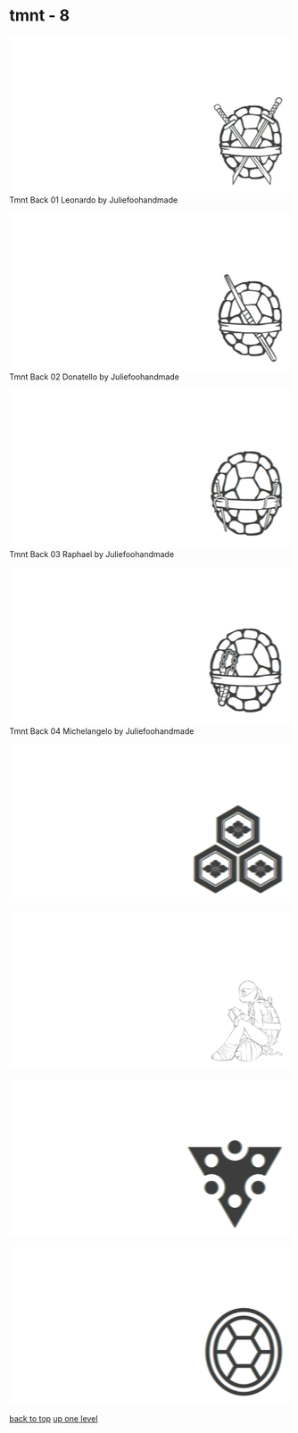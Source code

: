 # tmnt - 8
[![Tmnt Back 01 Leonardo by Juliefoohandmade](/terminal/chromatic%20aberration/little/tmnt/tmnt_back_01_leonardo_by_juliefoohandmade.png "Tmnt Back 01 Leonardo by Juliefoohandmade")](https://raw.githubusercontent.com/buckmanc/wallpapers/main/terminal/chromatic%20aberration/little/tmnt/tmnt_back_01_leonardo_by_juliefoohandmade.png)\
Tmnt Back 01 Leonardo by Juliefoohandmade

[![Tmnt Back 02 Donatello by Juliefoohandmade](/terminal/chromatic%20aberration/little/tmnt/tmnt_back_02_donatello_by_juliefoohandmade.png "Tmnt Back 02 Donatello by Juliefoohandmade")](https://raw.githubusercontent.com/buckmanc/wallpapers/main/terminal/chromatic%20aberration/little/tmnt/tmnt_back_02_donatello_by_juliefoohandmade.png)\
Tmnt Back 02 Donatello by Juliefoohandmade

[![Tmnt Back 03 Raphael by Juliefoohandmade](/terminal/chromatic%20aberration/little/tmnt/tmnt_back_03_raphael_by_juliefoohandmade.png "Tmnt Back 03 Raphael by Juliefoohandmade")](https://raw.githubusercontent.com/buckmanc/wallpapers/main/terminal/chromatic%20aberration/little/tmnt/tmnt_back_03_raphael_by_juliefoohandmade.png)\
Tmnt Back 03 Raphael by Juliefoohandmade

[![Tmnt Back 04 Michelangelo by Juliefoohandmade](/terminal/chromatic%20aberration/little/tmnt/tmnt_back_04_michelangelo_by_juliefoohandmade.png "Tmnt Back 04 Michelangelo by Juliefoohandmade")](https://raw.githubusercontent.com/buckmanc/wallpapers/main/terminal/chromatic%20aberration/little/tmnt/tmnt_back_04_michelangelo_by_juliefoohandmade.png)\
Tmnt Back 04 Michelangelo by Juliefoohandmade

[![tmnt_japanese_crest_mitumori_kikkou_ni_hanabishi.png](/terminal/chromatic%20aberration/little/tmnt/tmnt_japanese_crest_mitumori_kikkou_ni_hanabishi.png "tmnt_japanese_crest_mitumori_kikkou_ni_hanabishi.png")](https://raw.githubusercontent.com/buckmanc/wallpapers/main/terminal/chromatic%20aberration/little/tmnt/tmnt_japanese_crest_mitumori_kikkou_ni_hanabishi.png)

[![tmnt_reading_pngwing.png](/terminal/chromatic%20aberration/little/tmnt/tmnt_reading_pngwing.png "tmnt_reading_pngwing.png")](https://raw.githubusercontent.com/buckmanc/wallpapers/main/terminal/chromatic%20aberration/little/tmnt/tmnt_reading_pngwing.png)

[![tmnt_splinter_clan.png](/terminal/chromatic%20aberration/little/tmnt/tmnt_splinter_clan.png "tmnt_splinter_clan.png")](https://raw.githubusercontent.com/buckmanc/wallpapers/main/terminal/chromatic%20aberration/little/tmnt/tmnt_splinter_clan.png)

[![tmnt_svgrepo_com.png](/terminal/chromatic%20aberration/little/tmnt/tmnt_svgrepo_com.png "tmnt_svgrepo_com.png")](https://raw.githubusercontent.com/buckmanc/wallpapers/main/terminal/chromatic%20aberration/little/tmnt/tmnt_svgrepo_com.png)



[back to top](#)
[up one level](/terminal/chromatic%20aberration/little/README.MD)
